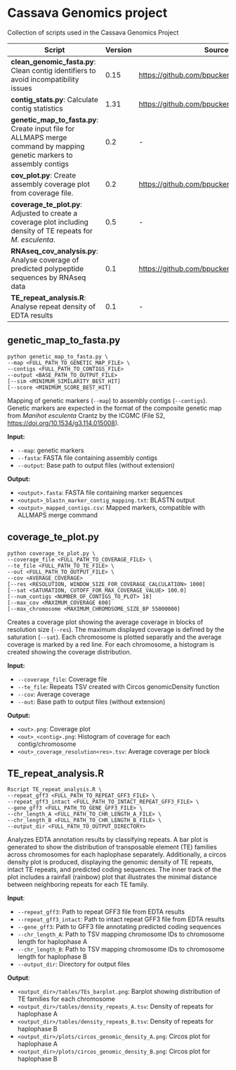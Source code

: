 # Cassava Genomics project
Collection of scripts used in the Cassava Genomics Project

| Script                                                                                                   | Version | Source                                              | Cite                                                |
|-----------------------------------------------------------------------------------------------------------------------|---------|-----------------------------------------------------|-----------------------------------------------------|
| **clean_genomic_fasta.py**: Clean contig identifiers to avoid incompatibility issues                                   | 0.15    | https://github.com/bpucker/GenomeAssembly/           | [10.1101/2023.06.27.546741](https://doi.org/10.1101/2023.06.27.546741)           |
| **contig_stats.py**: Calculate contig statistics                                                                       | 1.31    | https://github.com/bpucker/script_collection/        | [10.1371/journal.pone.0164321](https://doi.org/10.1371/journal.pone.0164321)     |
| **genetic_map_to_fasta.py**: Create input file for ALLMAPS merge command by mapping genetic markers to assembly contigs | 0.2     | -                                                   | TODO                                                |
| **cov_plot.py**: Create assembly coverage plot from coverage file.                                                     | 0.2     | https://github.com/bpucker/At7                      | [10.1371/journal.pone.0164321](https://doi.org/10.1371/journal.pone.0164321)     |
| **coverage_te_plot.py**: Adjusted to create a coverage plot including density of TE repeats for *M. esculenta*.        | 0.5     | -                                                   | [10.1371/journal.pone.0164321](https://doi.org/10.1371/journal.pone.0164321)     |
| **RNAseq_cov_analysis.py**: Analyse coverage of predicted polypeptide sequences by RNAseq data                         | 0.1     | https://github.com/bpucker/GenomeAssembly/           | [10.1101/2023.06.27.546741](https://doi.org/10.1101/2023.06.27.546741)           |
| **TE_repeat_analysis.R**: Analyse repeat density of EDTA results | 0.1       | -                                                   | [10.1038/s41597-023-02800-0](https://doi.org/10.1038/s41597-023-02800-0)                                                   |



## genetic_map_to_fasta.py
```
python genetic_map_to_fasta.py \
--map <FULL_PATH_TO_GENETIC_MAP_FILE> \
--contigs <FULL_PATH_TO_CONTIGS_FILE>
--output <BASE_PATH_TO_OUTPUT_FILE>
[--sim <MINIMUM_SIMILARITY_BEST_HIT]
[--score <MINIMUM_SCORE_BEST_HIT]
```
Mapping of genetic markers (`--map`) to assembly contigs (`--contigs`). Genetic markers are expected in the format of the composite genetic map from *Manihot esculenta* Crantz by the ICGMC (File S2, https://doi.org/10.1534/g3.114.015008).

**Input:**
- `--map`: genetic markers
- `--fasta`: FASTA file containing assembly contigs
- `--output`: Base path to output files (without extension)

**Output:**
- `<output>.fasta`: FASTA file containing marker sequences
- `<output>_blastn_marker_contig_mapping.txt`: BLASTN output
- `<output>_mapped_contigs.csv`: Mapped markers, compatible with ALLMAPS merge command

## coverage_te_plot.py
```
python coverage_te_plot.py \
--coverage_file <FULL_PATH_TO_COVERAGE_FILE> \
--te_file <FULL_PATH_TO_TE_FILE> \
--out <FULL_PATH_TO_OUTPUT_FILE> \
--cov <AVERAGE_COVERAGE>
[--res <RESOLUTION, WINDOW_SIZE_FOR_COVERAGE_CALCULATION> 1000]
[--sat <SATURATION, CUTOFF_FOR_MAX_COVERAGE_VALUE> 100.0]
[--num_contigs <NUMBER_OF_CONTIGS_TO_PLOT> 18]
[--max_cov <MAXIMUM_COVERAGE 600]
[--max_chromosome <MAXIMUM_CHROMOSOME_SIZE_BP 55000000]
```
Creates a coverage plot showing the average coverage in blocks of resolution size (`--res`). The maximum displayed coverage is defined by the saturation (`--sat`). Each chromosome is plotted separatly and the average coverage is marked by a red line. For each chromosome, a histogram is created showing the coverage distribution.

**Input:**
- `--coverage_file`: Coverage file
- `--te_file`: Repeats TSV created with Circos genomicDensity function
- `--cov`: Average coverage
- `--out`: Base path to output files (without extension)

**Output:**
- `<out>.png`: Coverage plot
- `<out>_<contig>.png`: Histogram of coverage for each contig/chromosome
- `<out>_coverage_resolution<res>.tsv`: Average coverage per block

## TE_repeat_analysis.R
```
Rscript TE_repeat_analysis.R \
--repeat_gff3 <FULL_PATH_TO_REPEAT_GFF3_FILE> \
--repeat_gff3_intact <FULL_PATH_TO_INTACT_REPEAT_GFF3_FILE> \
--gene_gff3 <FULL_PATH_TO_GENE_GFF3_FILE> \
--chr_length_A <FULL_PATH_TO_CHR_LENGTH_A_FILE> \
--chr_length_B <FULL_PATH_TO_CHR_LENGTH_B_FILE> \
--output_dir <FULL_PATH_TO_OUTPUT_DIRECTORY>
```
Analyzes EDTA annotation results by classifying repeats. A bar plot is generated to show the distribution of transposable element (TE) families across chromosomes for each haplophase separately. Additionally, a circos density plot is produced, displaying the genomic density of TE repeats, intact TE repeats, and predicted coding sequences. The inner track of the plot includes a rainfall (rainbow) plot that illustrates the minimal distance between neighboring repeats for each TE family.

**Input**:
- `--repeat_gff3`: Path to repeat GFF3 file from EDTA results
- `--repeat_gff3_intact`: Path to intact repeat GFF3 file from EDTA results
- `--gene_gff3`: Path to GFF3 file annotating predicted coding sequences
- `--chr_length_A`: Path to TSV mapping chromosome IDs to chromosome length for haplophase A
- `--chr_length_B`: Path to TSV mapping chromosome IDs to chromosome length for haplophase B
- `--output_dir`: Directory for output files

**Output**:
- `<output_dir>/tables/TEs_barplot.png`: Barplot showing distribution of TE families for each chromosome
- `<output_dir>/tables/density_repeats_A.tsv`: Density of repeats for haplophase A
- `<output_dir>/tables/density_repeats_B.tsv`: Density of repeats for haplophase B
- `<output_dir>/plots/circos_genomic_density_A.png`: Circos plot for haplophase A
- `<output_dir>/plots/circos_genomic_density_B.png`: Circos plot for haplophase B
